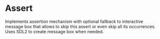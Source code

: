 # Assert

Implements assertion mechanism with optional fallback to interactive message box that allows to skip this assert
or even skip all its occurrences. Uses SDL2 to create message box when needed.
